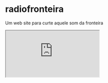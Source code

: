 # radiofronteira
Um web site para curte aquele som da fronteira
<div>
  <iframe src="https://radiofronteira.x10.mx/"> Site Alternativo</inframe>
</div>
